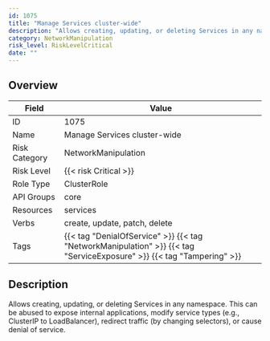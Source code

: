 ```yaml
---
id: 1075
title: "Manage Services cluster-wide"
description: "Allows creating, updating, or deleting Services in any namespace. This can be abused to expose internal applications, modify service types (e.g., ClusterIP to LoadBalancer), redirect traffic (by changing selectors), or cause denial of service."
category: NetworkManipulation
risk_level: RiskLevelCritical
date: ""
---
```


## Overview

| Field         | Value                                                                                                                 |
| ------------- | --------------------------------------------------------------------------------------------------------------------- |
| ID            | 1075                                                                                                                  |
| Name          | Manage Services cluster-wide                                                                                          |
| Risk Category | NetworkManipulation                                                                                                   |
| Risk Level    | {{< risk Critical >}}                                                                                                 |
| Role Type     | ClusterRole                                                                                                           |
| API Groups    | core                                                                                                                  |
| Resources     | services                                                                                                              |
| Verbs         | create, update, patch, delete                                                                                         |
| Tags          | {{< tag "DenialOfService" >}} {{< tag "NetworkManipulation" >}} {{< tag "ServiceExposure" >}} {{< tag "Tampering" >}} |

## Description

Allows creating, updating, or deleting Services in any namespace. This can be abused to expose internal applications, modify service types (e.g., ClusterIP to LoadBalancer), redirect traffic (by changing selectors), or cause denial of service.
